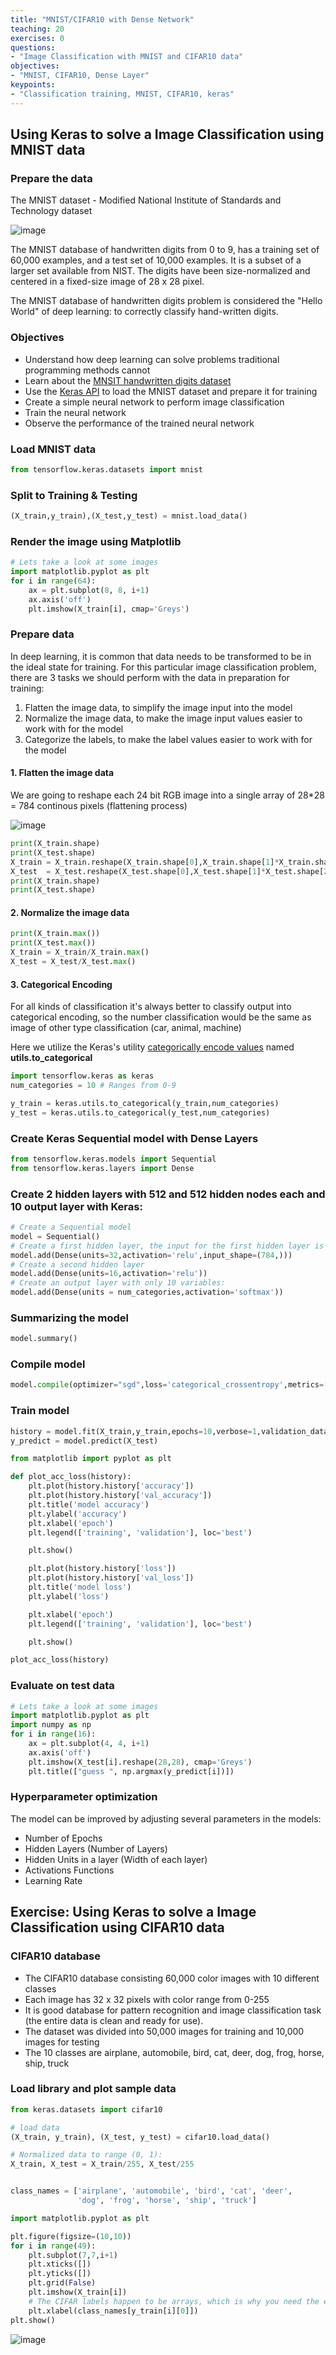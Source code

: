 ```yaml
---
title: "MNIST/CIFAR10 with Dense Network"
teaching: 20
exercises: 0
questions:
- "Image Classification with MNIST and CIFAR10 data"
objectives:
- "MNIST, CIFAR10, Dense Layer"
keypoints:
- "Classification training, MNIST, CIFAR10, keras"
---
```

## Using Keras to solve a Image Classification using MNIST data

### Prepare the data

The MNIST dataset - Modified National Institute of Standards and Technology dataset

![image](https://user-images.githubusercontent.com/43855029/192849736-0d6849c2-1882-4590-a817-73e0e350ca65.png)


The MNIST database of handwritten digits from 0 to 9, has a training set of 60,000 examples, and a test set of 10,000 examples. It is a subset of a larger set available from NIST. The digits have been size-normalized and centered in a fixed-size image of 28 x 28 pixel.

The MNIST database of handwritten digits problem is considered the "Hello World" of deep learning: to correctly classify hand-written digits.

### Objectives

* Understand how deep learning can solve problems traditional programming methods cannot
* Learn about the [MNSIT handwritten digits dataset](http://yann.lecun.com/exdb/mnist/)
* Use the [Keras API](https://keras.io/) to load the MNIST dataset and prepare it for training
* Create a simple neural network to perform image classification
* Train the neural network 
* Observe the performance of the trained neural network

### Load MNIST data

```python
from tensorflow.keras.datasets import mnist
```

### Split to Training & Testing

```python
(X_train,y_train),(X_test,y_test) = mnist.load_data()
```

### Render the image using Matplotlib

```python
# Lets take a look at some images 
import matplotlib.pyplot as plt
for i in range(64):
    ax = plt.subplot(8, 8, i+1)
    ax.axis('off')
    plt.imshow(X_train[i], cmap='Greys')
```

### Prepare data

In deep learning, it is common that data needs to be transformed to be in the ideal state for training. For this particular image classification problem, there are 3 tasks we should perform with the data in preparation for training:

1. Flatten the image data, to simplify the image input into the model
2. Normalize the image data, to make the image input values easier to work with for the model
3. Categorize the labels, to make the label values easier to work with for the model

#### 1. Flatten the image data

We are going to reshape each 24 bit RGB image into a single array of 28*28 = 784 continous pixels (flattening process)

![image](https://user-images.githubusercontent.com/43855029/192850134-d35fa88e-cc20-4490-9f00-6391d8ab401a.png)

```python
print(X_train.shape)
print(X_test.shape)
X_train = X_train.reshape(X_train.shape[0],X_train.shape[1]*X_train.shape[2])
X_test  = X_test.reshape(X_test.shape[0],X_test.shape[1]*X_test.shape[2])
print(X_train.shape)
print(X_test.shape)
```
#### 2. Normalize the image data

```python
print(X_train.max())
print(X_test.max())
X_train = X_train/X_train.max()
X_test = X_test/X_test.max()
```

#### 3. Categorical Encoding
For all kinds of classification it's always better to classify output into categorical encoding, so the number classification would be the same as image of other type classification (car, animal, machine)


Here we utilize the Keras's utility [categorically encode values](https://www.tensorflow.org/api_docs/python/tf/keras/utils/to_categorical) named **utils.to_categorical**

```python
import tensorflow.keras as keras
num_categories = 10 # Ranges from 0-9

y_train = keras.utils.to_categorical(y_train,num_categories)
y_test = keras.utils.to_categorical(y_test,num_categories)
```

### Create Keras Sequential model with Dense Layers

```python
from tensorflow.keras.models import Sequential
from tensorflow.keras.layers import Dense
```

### Create 2 hidden layers with 512 and 512 hidden nodes each and 10 output layer with Keras:

```python
# Create a Sequential model
model = Sequential()
# Create a first hidden layer, the input for the first hidden layer is input layer which has 3 variables:
model.add(Dense(units=32,activation='relu',input_shape=(784,)))
# Create a second hidden layer
model.add(Dense(units=16,activation='relu'))
# Create an output layer with only 10 variables:
model.add(Dense(units = num_categories,activation='softmax'))
```

### Summarizing the model

```python
model.summary()
```

### Compile model

```python
model.compile(optimizer="sgd",loss='categorical_crossentropy',metrics=['accuracy'])
```

### Train model

```python
history = model.fit(X_train,y_train,epochs=10,verbose=1,validation_data=(X_test,y_test))
y_predict = model.predict(X_test)

from matplotlib import pyplot as plt

def plot_acc_loss(history):
    plt.plot(history.history['accuracy'])
    plt.plot(history.history['val_accuracy'])
    plt.title('model accuracy')
    plt.ylabel('accuracy')
    plt.xlabel('epoch')
    plt.legend(['training', 'validation'], loc='best')

    plt.show()

    plt.plot(history.history['loss'])
    plt.plot(history.history['val_loss'])
    plt.title('model loss')
    plt.ylabel('loss')

    plt.xlabel('epoch')
    plt.legend(['training', 'validation'], loc='best')

    plt.show()

plot_acc_loss(history)
```

### Evaluate on test data

```python
# Lets take a look at some images 
import matplotlib.pyplot as plt
import numpy as np
for i in range(16):
    ax = plt.subplot(4, 4, i+1)
    ax.axis('off')
    plt.imshow(X_test[i].reshape(28,28), cmap='Greys')
    plt.title(["guess ", np.argmax(y_predict[i])])

```

### Hyperparameter optimization


The model can be improved by adjusting several parameters in the models:

- Number of Epochs
- Hidden Layers (Number of Layers)
- Hidden Units in a layer (Width of each layer)
- Activations Functions
- Learning Rate


## Exercise: Using Keras to solve a Image Classification using CIFAR10 data

### CIFAR10 database

- The CIFAR10 database consisting 60,000 color images with 10 different classes
- Each image has 32 x 32 pixels with color range from 0-255
- It is good database for pattern recognition and image classification task (the entire data is clean and ready for use).
- The dataset was divided into 50,000 images for training and 10,000 images for testing
- The 10 classes are airplane, automobile, bird, cat, deer, dog, frog, horse, ship, truck

### Load library and plot sample data

```python
from keras.datasets import cifar10

# load data
(X_train, y_train), (X_test, y_test) = cifar10.load_data()

# Normalized data to range (0, 1):
X_train, X_test = X_train/255, X_test/255


class_names = ['airplane', 'automobile', 'bird', 'cat', 'deer',
               'dog', 'frog', 'horse', 'ship', 'truck']

import matplotlib.pyplot as plt

plt.figure(figsize=(10,10))
for i in range(49):
    plt.subplot(7,7,i+1)
    plt.xticks([])
    plt.yticks([])
    plt.grid(False)
    plt.imshow(X_train[i])
    # The CIFAR labels happen to be arrays, which is why you need the extra index    
    plt.xlabel(class_names[y_train[i][0]])
plt.show()
```

![image](https://user-images.githubusercontent.com/43855029/192858299-524f2e86-dd50-4bda-b227-587bde8ddd4d.png)


